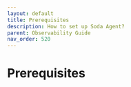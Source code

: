 ```yaml
---
layout: default
title: Prerequisites
description: How to set up Soda Agent?
parent: Observability Guide
nav_order: 520
---
```


# Prerequisites